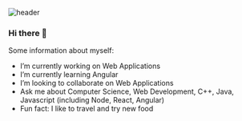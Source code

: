 ![header](https://user-images.githubusercontent.com/65561129/116569067-a8950580-a8ce-11eb-8127-9f9fcdda97cb.png)

### Hi there 👋

Some information about myself:

- I’m currently working on Web Applications
- I’m currently learning Angular
- I’m looking to collaborate on Web Applications
- Ask me about Computer Science, Web Development, C++, Java, Javascript (including Node, React, Angular)
- Fun fact: I like to travel and try new food
